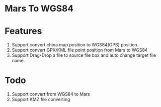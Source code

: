 Mars To WGS84
=============

Features
========
1. Support convert china map position to WGS84(GPS) position.
2. Support convert GPX/KML file point position from Mars to WGS84
3. Support Drag-Drop a file to source file box and auto change target file name.

Todo
====
1. Support convert from WGS84 to Mars
2. Support KMZ file converting

